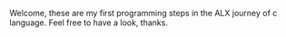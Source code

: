 Welcome, these are my first programming steps in the ALX journey of c language.
Feel free to have a look, thanks. 
